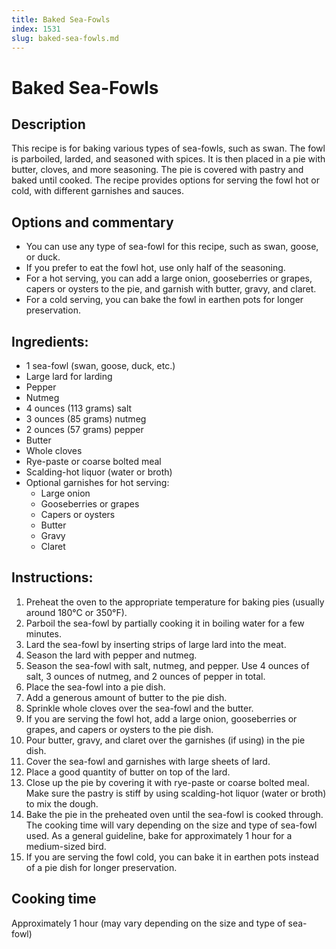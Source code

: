 ```yaml
---
title: Baked Sea-Fowls
index: 1531
slug: baked-sea-fowls.md
---
```


# Baked Sea-Fowls

## Description
This recipe is for baking various types of sea-fowls, such as swan. The fowl is parboiled, larded, and seasoned with spices. It is then placed in a pie with butter, cloves, and more seasoning. The pie is covered with pastry and baked until cooked. The recipe provides options for serving the fowl hot or cold, with different garnishes and sauces.

## Options and commentary
- You can use any type of sea-fowl for this recipe, such as swan, goose, or duck.
- If you prefer to eat the fowl hot, use only half of the seasoning.
- For a hot serving, you can add a large onion, gooseberries or grapes, capers or oysters to the pie, and garnish with butter, gravy, and claret.
- For a cold serving, you can bake the fowl in earthen pots for longer preservation.

## Ingredients:
- 1 sea-fowl (swan, goose, duck, etc.)
- Large lard for larding
- Pepper
- Nutmeg
- 4 ounces (113 grams) salt
- 3 ounces (85 grams) nutmeg
- 2 ounces (57 grams) pepper
- Butter
- Whole cloves
- Rye-paste or coarse bolted meal
- Scalding-hot liquor (water or broth)
- Optional garnishes for hot serving:
  - Large onion
  - Gooseberries or grapes
  - Capers or oysters
  - Butter
  - Gravy
  - Claret

## Instructions:
1. Preheat the oven to the appropriate temperature for baking pies (usually around 180°C or 350°F).
2. Parboil the sea-fowl by partially cooking it in boiling water for a few minutes.
3. Lard the sea-fowl by inserting strips of large lard into the meat.
4. Season the lard with pepper and nutmeg.
5. Season the sea-fowl with salt, nutmeg, and pepper. Use 4 ounces of salt, 3 ounces of nutmeg, and 2 ounces of pepper in total.
6. Place the sea-fowl into a pie dish.
7. Add a generous amount of butter to the pie dish.
8. Sprinkle whole cloves over the sea-fowl and the butter.
9. If you are serving the fowl hot, add a large onion, gooseberries or grapes, and capers or oysters to the pie dish.
10. Pour butter, gravy, and claret over the garnishes (if using) in the pie dish.
11. Cover the sea-fowl and garnishes with large sheets of lard.
12. Place a good quantity of butter on top of the lard.
13. Close up the pie by covering it with rye-paste or coarse bolted meal. Make sure the pastry is stiff by using scalding-hot liquor (water or broth) to mix the dough.
14. Bake the pie in the preheated oven until the sea-fowl is cooked through. The cooking time will vary depending on the size and type of sea-fowl used. As a general guideline, bake for approximately 1 hour for a medium-sized bird.
15. If you are serving the fowl cold, you can bake it in earthen pots instead of a pie dish for longer preservation.

## Cooking time
Approximately 1 hour (may vary depending on the size and type of sea-fowl)